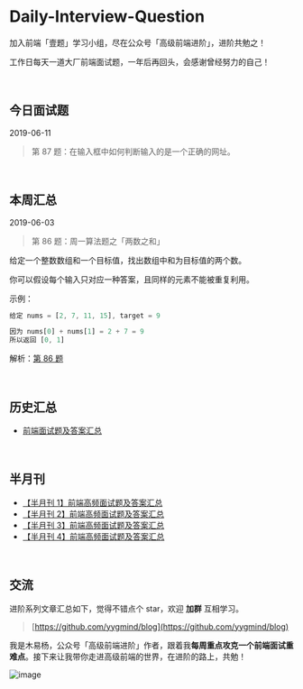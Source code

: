 # Daily-Interview-Question

加入前端「壹题」学习小组，尽在公众号「高级前端进阶」，进阶共勉之！

工作日每天一道大厂前端面试题，一年后再回头，会感谢曾经努力的自己！

<br/>




## 今日面试题

2019-06-11

> 第 87 题：在输入框中如何判断输入的是一个正确的网址。

<br/>




## 本周汇总

2019-06-03

> 第 86 题：周一算法题之「两数之和」

给定一个整数数组和一个目标值，找出数组中和为目标值的两个数。

你可以假设每个输入只对应一种答案，且同样的元素不能被重复利用。

示例：

```js
给定 nums = [2, 7, 11, 15], target = 9

因为 nums[0] + nums[1] = 2 + 7 = 9
所以返回 [0, 1]
```

解析：[第 86 题](https://github.com/Advanced-Frontend/Daily-Interview-Question/issues/136)

<br/>



## 历史汇总

-   [前端面试题及答案汇总](https://github.com/Advanced-Frontend/Daily-Interview-Question/blob/master/datum/summary.md)

<br/>



## 半月刊

- [【半月刊 1】前端高频面试题及答案汇总](https://juejin.im/post/5c6977e46fb9a049fd1063dc)
- [【半月刊 2】前端高频面试题及答案汇总](https://juejin.im/post/5c7bd72ef265da2de80f7f17)
- [【半月刊 3】前端高频面试题及答案汇总](https://juejin.im/post/5c9ac3f66fb9a070e056718f)
- [【半月刊 4】前端高频面试题及答案汇总](https://juejin.im/post/5cb3376bf265da039c0543da)

<br/>



## 交流

进阶系列文章汇总如下，觉得不错点个 star，欢迎 **加群** 互相学习。

> [https://github.com/yygmind/blog](https://github.com/yygmind/blog)

我是木易杨，公众号「高级前端进阶」作者，跟着我**每周重点攻克一个前端面试重难点**。接下来让我带你走进高级前端的世界，在进阶的路上，共勉！

![image](https://github.com/yygmind/blog/raw/master/images/weixin_re.png)
